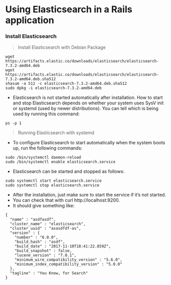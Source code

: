 
# Using Elasticsearch in a Rails application
### Install Elasticsearch

> Install Elasticsearch with Debian Package
```
wget https://artifacts.elastic.co/downloads/elasticsearch/elasticsearch-7.3.2-amd64.deb
wget https://artifacts.elastic.co/downloads/elasticsearch/elasticsearch-7.3.2-amd64.deb.sha512
shasum -a 512 -c elasticsearch-7.3.2-amd64.deb.sha512 
sudo dpkg -i elasticsearch-7.3.2-amd64.deb
```

- Elasticsearch is not started automatically after installation. How to start and stop Elasticsearch depends on whether your system uses SysV init or systemd (used by newer distributions). You can tell which is being used by running this command:

```
ps -p 1
```

> Running Elasticsearch with systemd

- To configure Elasticsearch to start automatically when the system boots up, run the following commands:
```
sudo /bin/systemctl daemon-reload
sudo /bin/systemctl enable elasticsearch.service
```
- Elasticsearch can be started and stopped as follows:

```
sudo systemctl start elasticsearch.service
sudo systemctl stop elasticsearch.service
```

- After the installation, just make sure to start the service if it’s not started.
- You can check that with curl http://localhost:9200.
- It should give something like:

```
{
  "name" : "asdfasdf",
  "cluster_name" : "elasticsearch",
  "cluster_uuid" : "asasdfdf-as",
  "version" : {
    "number" : "6.0.0",
    "build_hash" : "asdf",
    "build_date" : "2017-11-10T18:41:22.859Z",
    "build_snapshot" : false,
    "lucene_version" : "7.0.1",
    "minimum_wire_compatibility_version" : "5.6.0",
    "minimum_index_compatibility_version" : "5.0.0"
  },
  "tagline" : "You Know, for Search"
}
```





